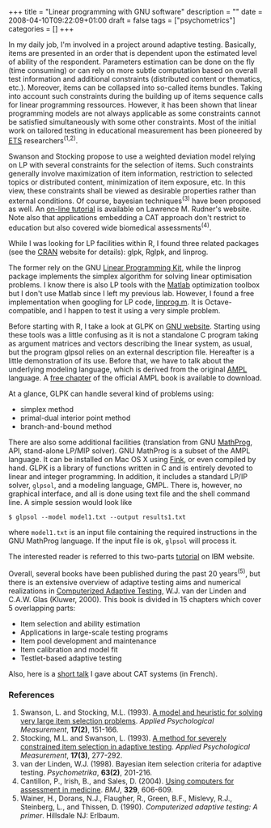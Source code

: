 +++
title = "Linear programming with GNU software"
description = ""
date = 2008-04-10T09:22:09+01:00
draft = false
tags = ["psychometrics"]
categories = []
+++

In my daily job, I'm involved in a project around adaptive testing. Basically, items are presented in an order that is dependent upon the estimated level of ability of the respondent. Parameters estimation can be done on the fly (time consuming) or can rely on more subtle computation based on overall test information and additional constraints (distributed content or thematics, etc.). Moreover, items can be collapsed into so-called items bundles. Taking into account such constraints during the building up of items sequence calls for linear programming ressources. However, it has been shown that linear programming models are not always applicable as some constraints cannot be satisfied simultaneously with some other constraints. Most of the initial work on tailored testing in educational measurement has been pioneered by [ETS][ETS] researchers<sup>(1,2)</sup>.

Swanson and Stocking propose to use a weighted deviation model relying on LP with several constraints for the selection of items. Such constraints generally involve maximization of item information, restriction to selected topics or distributed content, minimization of item exposure, etc. In this view, these constraints shall be viewed as desirable properties rather than external conditions. Of course, bayesian techniques<sup>(3)</sup> have been proposed as well. An [on-line tutorial][on-line tutorial] is available on Lawrence M. Rudner's website. Note also that applications embedding a CAT approach don't restrict to education but also covered wide biomedical assessments<sup>(4)</sup>.

While I was looking for LP facilities within R, I found three related packages (see the [CRAN][CRAN] website for details): glpk, Rglpk, and linprog.

The former rely on the GNU [Linear Programming Kit][Linear Programming Kit], while the linprog package implements the simplex algorithm for solving linear optimisation problems. I know there is also LP tools with the [Matlab][Matlab] optimization toolbox but I don't use Matlab since I left my previous lab. However, I found a free implementation when googling for LP code, <i class="fa fa-file-code-o fa-1x"></i> [linprog.m][linprog.m]. It is Octave-compatible, and I happen to test it using a very simple problem.

Before starting with R, I take a look at GLPK on [GNU website][GNU website]. Starting using these tools was a little confusing as it is not a standalone C program taking as argument matrices and vectors describing the linear system, as usual, but the program glpsol relies on an external description file. Hereafter is a little demonstration of its use. Before that, we have to talk about the underlying modeling language, which is derived from the original [AMPL][AMPL] language. A <i class="fa fa-file-pdf-o fa-1x"></i> [free chapter][free chapter] of the official AMPL book is available to download.

At a glance, GLPK can handle several kind of problems using:

- simplex method 
- primal-dual interior point method 
- branch-and-bound method

There are also some additional facilities (translation from GNU [MathProg][MathProg], API, stand-alone LP/MIP solver). GNU MathProg is a subset of the AMPL language. It can be installed on Mac OS X using [Fink][Fink], or even compiled by hand. GLPK is a library of functions written in C and is entirely devoted to linear and integer programming. In addition, it includes a standard LP/IP solver, `glpsol`, and a modeling language, GMPL. There is, however, no graphical interface, and all is done using text file and the shell command line. A simple session would look like

```
$ glpsol --model model1.txt --output results1.txt
```

where `model1.txt` is an input file containing the required instructions in the GNU MathProg language. If the input file is ok, `glpsol` will process it.

The interested reader is referred to this two-parts [tutorial][tutorial] on IBM website.

Overall, several books have been published during the past 20 years<sup>(5)</sup>, but there is an extensive overview of adaptive testing aims and numerical realizations in [Computerized Adaptive Testing][Computerized Adaptive Testing], W.J. van der Linden and C.A.W. Glas (Kluwer, 2000). This book is divided in 15 chapters which cover 5 overlapping parts:

- Item selection and ability estimation 
- Applications in large-scale testing programs 
- Item pool development and maintenance 
- Item calibration and model fit 
- Testlet-based adaptive testing

Also, here is a <i class="fa fa-file-pdf-o fa-1x"></i> [short talk][short talk] I gave about CAT systems (in French).

### References

1. Swanson, L. and Stocking, M.L. (1993). <a href="http://www.aliquote.org/pub/pdf/Swanson-1993A%20Model%20and%20Heuristi.pdf">A model and heuristic for solving very large item selection problems</a>. *Applied Psychological Measurement*, **17(2)**, 151-166.
2. Stocking, M.L. and Swanson, L. (1993). <a href="http://www.aliquote.org/pub/pdf/Stocking-1993A%20Method%20for%20Severel.pdf">A method for severely constrained item selection in adaptive testing</a>. *Applied Psychological Measurement*, **17(3)**, 277-292.
3. van der Linden, W.J. (1998). Bayesian item selection criteria for adaptive testing. *Psychometrika*, **63(2)**, 201-216.
4. Cantillon, P., Irish, B., and Sales, D. (2004). <a href="http://www.bmj.com/cgi/content/full/329/7466/606?ehom">Using computers for assessment in medicine</a>. *BMJ*, **329**, 606-609.
5. Wainer, H., Dorans, N.J., Flaugher, R., Green, B.F., Mislevy, R.J., Steinberg, L., and Thissen, D. (1990). *Computerized adaptive testing: A primer*. Hillsdale NJ: Erlbaum.

[ETS]: http://www.ets.org/ "ETS"
[on-line tutorial]: http://edres.org/scripts/cat/catdemo.htm "CAT demonstration"
[CRAN]: http://cran.r-project.org/ "CRAN"
[Linear Programming Kit]: http://www.gnu.org/software/glpk/ "GLPK"
[Matlab]: http://www.mathworks.com/
[linprog.m]: http://kom.aau.dk/~borre/matlab/strang/linprog.m
[GNU website]: http://www.gnu.org/
[AMPL]: http://www.ampl.com/
[free chapter]: http://www.ampl.com/BOOK/ch1-2.pdf
[MathProg]: http://lpsolve.sourceforge.net/5.5/MathProg.htm
[Fink]: http://www.finkproject.org/
[tutorial]: http://www-128.ibm.com/developerworks/linux/library/l-glpk1/"
[Computerized Adaptive Testing]: http://www.utwente.nl/ico/publicaties/kluwer/adaptest/
[short talk]: http://www.aliquote.org/pub/CAT.pdf